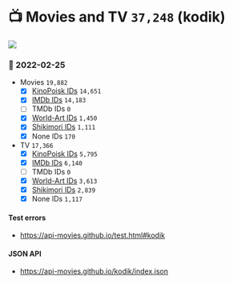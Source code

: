 # :tv: Movies and TV `37,248` (kodik)

<a href="https://API-Movies.github.io"><img src="https://API-Movies.github.io/banner.png?cache"></a>

### :date: 2022-02-25
- Movies `19,882`
  - [x] <a href="https://API-Movies.github.io/kodik/movie_kinopoisk_ids.json">KinoPoisk IDs</a> `14,651`
  - [x] <a href="https://API-Movies.github.io/kodik/movie_imdb_ids.json">IMDb IDs</a> `14,183`
  - [ ] TMDb IDs `0`
  - [x] <a href="https://API-Movies.github.io/kodik/movie_world_art_ids.json">World-Art IDs</a> `1,450`
  - [x] <a href="https://API-Movies.github.io/kodik/movie_shikimori_ids.json">Shikimori IDs</a> `1,111`
  - [x] None IDs `170`
- TV `17,366`
  - [x] <a href="https://API-Movies.github.io/kodik/tv_kinopoisk_ids.json">KinoPoisk IDs</a> `5,795`
  - [x] <a href="https://API-Movies.github.io/kodik/tv_imdb_ids.json">IMDb IDs</a> `6,140`
  - [ ] TMDb IDs `0`
  - [x] <a href="https://API-Movies.github.io/kodik/tv_world_art_ids.json">World-Art IDs</a> `3,613`
  - [x] <a href="https://API-Movies.github.io/kodik/tv_shikimori_ids.json">Shikimori IDs</a> `2,839`
  - [x] None IDs `1,117`
#### Test errors
- <a href='https://api-movies.github.io/test.html#kodik'>https://api-movies.github.io/test.html#kodik</a>
#### JSON API
- <a href='https://api-movies.github.io/kodik/index.json'>https://api-movies.github.io/kodik/index.json</a>
